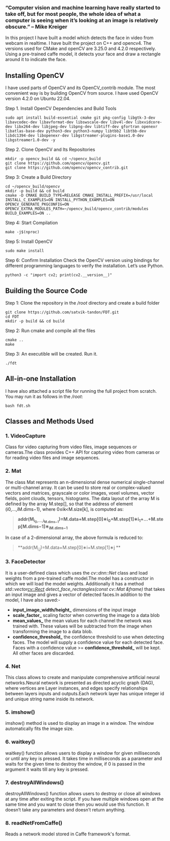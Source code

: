 ### “Computer vision and machine learning have really started to take off, but for most people, the whole idea of what a computer is seeing when it’s looking at an image is relatively obscure.” – Mike Kreiger ###

In this project I have built a model which detects the face in video from webcam in realtime. I have built the project on C++ and opencv4. The versions used for CMake and openCV are 3.25.0 and 4.2.0 respectively. Using a pre-trained caffe model, it detects your face and draw a rectangle around it to indicate the face.



## Installing OpenCV

I have used parts of OpenCV and its OpenCV_contrib module. The most convenient way is by building OpenCV from source. I have used OpenCV version 4.2.0 on Ubuntu 22.04.

Step 1. Install OpenCV Dependencies and Build Tools
```linux
sudo apt install build-essential cmake git pkg-config libgtk-3-dev libavcodec-dev libavformat-dev libswscale-dev libv4l-dev libxvidcore-dev libx264-dev libjpeg-dev libpng-dev libtiff-dev gfortran openexr libatlas-base-dev python3-dev python3-numpy libtbb2 libtbb-dev libdc1394-dev libopenexr-dev libgstreamer-plugins-base1.0-dev libgstreamer1.0-dev -y
```
Step 2. Clone OpenCV and Its Repositories
```
mkdir -p opencv_build && cd ~/opencv_build
git clone https://github.com/opencv/opencv.git
git clone https://github.com/opencv/opencv_contrib.git
```
Step 3: Create a Build Directory
```
cd ~/opencv_build/opencv
mkdir -p build && cd build
cmake -D CMAKE_BUILD_TYPE=RELEASE CMAKE_INSTALL_PREFIX=/usr/local INSTALL_C_EXAMPLES=ON INSTALL_PYTHON_EXAMPLES=ON OPENCV_GENERATE_PKGCONFIG=ON OPENCV_EXTRA_MODULES_PATH=~/opencv_build/opencv_contrib/modules BUILD_EXAMPLES=ON ..
```
Step 4: Start Compilation
```
make -j$(nproc)
```
Step 5: Install OpenCV
```
sudo make install
```
Step 6: Confirm Installation
Check the OpenCV version using bindings for different programming languages to verify the installation. Let’s use Python.
```
python3 -c "import cv2; print(cv2.__version__)"
```



## Building the Source Code

Step 1: Clone the repository in the */root* directory and create a build folder
```
git clone https://github.com/satvik-tandon/FDT.git
cd FDT
mkdir -p build && cd build
```
Step 2: Run cmake and compile all the files
```
cmake ..
make
```
Step  3: An executible will be created. Run it.
```
./fdt
```

## All-in-one Installation

I have also attached a script file for running the full project from scratch. You may run it as follows in the */root*:
```
bash fdt.sh
```
## Classes and Methods Used 

### 1. VideoCapture 
Class for video capturing from video files, image sequences or cameras.The class provides C++ API for capturing video from cameras or for reading video files and image sequences.

### 2. Mat
The class Mat represents an n-dimensional dense numerical single-channel or multi-channel array. It can be used to store real or complex-valued vectors and matrices, grayscale or color images, voxel volumes, vector fields, point clouds, tensors, histograms. The data layout of the array M is defined by the array M.step[], so that the address of element (i0,...,iM.dims−1), where 0≤ik<M.size[k], is computed as:

> **addr(M<sub>i<sub>0</sub>,...,i<sub>M.dims−1</sub></sub>)=M.data+M.step[0]∗i<sub>0</sub>+M.step[1]∗i<sub>1</sub>+...+M.step[M.dims−1]∗<sub>iM.dims−1</sub>**

In case of a 2-dimensional array, the above formula is reduced to:

> **addr(M<sub>i,j</sub>)=M.data+M.step[0]∗i+M.step[1]∗j **

### 3. FaceDetector 
It is a user-defined class which uses the *cv::dnn::Net* class and load weights from a pre-trained caffe model.The model has a constructor in which we will load the model weights. Additionally it has a method *std::vector<cv::Rect> detect_face_rectangles(const cv::Mat &frame)* that takes an input image and gives a vector of detected faces.In addition to the model, I have also saved:-
+ **input_image_width/height_** dimensions of the input image
+ **scale_factor_** scaling factor when converting the image to a data blob
+ **mean_values_** the mean values for each channel the network was trained with. These values will be subtracted from the image when transforming the image to a data blob.
+ **confidence_threshold_** the confidence threshold to use when detecting faces. The model will supply a confidence value for each detected face. Faces with a confidence value >= **confidence_threshold_** will be kept. All other faces are discarded.

### 4. Net
This class allows to create and manipulate comprehensive artificial neural networks.Neural network is presented as directed acyclic graph (DAG), where vertices are Layer instances, and edges specify relationships between layers inputs and outputs.Each network layer has unique integer id and unique string name inside its network.

### 5. imshow()
imshow() method is used to display an image in a window. The window automatically fits the image size.

### 6. waitkey()
waitkey() function allows users to display a window for given milliseconds or until any key is pressed. It takes time in milliseconds as a parameter and waits for the given time to destroy the window, if 0 is passed in the argument it waits till any key is pressed.

### 7. destroyAllWindows()
destroyAllWindows() function allows users to destroy or close all windows at any time after exiting the script. If you have multiple windows open at the same time and you want to close then you would use this function. It doesn’t take any parameters and doesn’t return anything.

### 8. readNetFromCaffe()
Reads a network model stored in Caffe framework's format.













